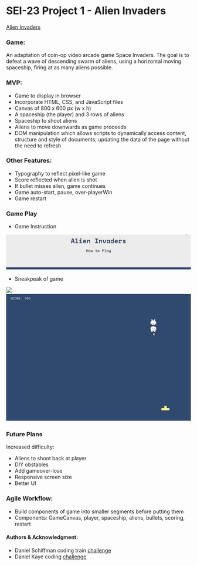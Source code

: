 # SEI-23 Project 1 - Alien Invaders

<a href="https://izzycsy.github.io/proj1-alienInvaders/">Alien Invaders</a>

### Game: 
An adaptation of coin-op video arcade game Space Invaders. The goal is to defeat a wave of descending swarm of aliens, using a horizontal moving spaceship, firing at as many aliens possible.

### MVP:
- Game to display in browser
- Incorporate HTML, CSS, and JavaScript files
- Canvas of 800 x 600 px (w x h)
- A spaceship (the player) and 3 rows of aliens
- Spaceship to shoot aliens
- Aliens to move downwards as game proceeds
- DOM manipulation which allows scripts to dynamically access content, structure and style of documents; updating the data of the page without the need to refresh

### Other Features:
- Typography to reflect pixel-like game
- Score reflected when alien is shot
- If bullet misses alien, game continues 
- Game auto-start, pause, over-playerWin
- Game restart

### Game Play
- Game Instruction
<img src="./giphy-spaceBar.gif">

- Sneakpeak of game
<img src="./giphy-gamePlay.gif">

<img src="./giphy-playerWin.gif">

### Future Plans
Increased difficulty: 
- Aliens to shoot back at player
- DIY obstables
- Add gameover-lose
- Responsive screen size
- Better UI

### Agile Workflow:
- Build components of game into smaller segments before putting them 
- Components: GameCanvas, player, spaceship, aliens, bullets, scoring, restart

#### Authors & Acknowledgment:
- Daniel Schiffman coding train <a href="https://www.youtube.com/watch?v=KnUqSQAHQSg">challenge</a>
- Daniel Kaye coding  <a href="https://editor.p5js.org/danno484/sketches/zzO5nmnEg">challenge</a>
